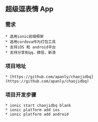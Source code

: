 ## 超级逗表情 App
###  需求
    * 选用ionic前端框架
    * 选用cordova作为打包工具
    * 支持iOS 和 android平台
    * 支持分享到qq，微信，新浪

### 项目地址
    * [https://github.com/apanly/chaojidbq](https://github.com/apanly/chaojidbq)
    
### 项目开发步骤
    * ionic start chaojidbq blank
    * ionic platform add ios
    * ionic platform add android